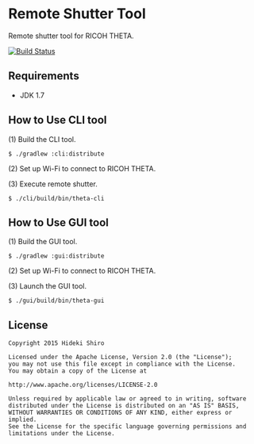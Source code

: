 # Remote Shutter Tool

Remote shutter tool for RICOH THETA.

[![Build Status](https://travis-ci.org/shrhdk/theta.svg?branch=master)](https://travis-ci.org/shrhdk/theta)

## Requirements

- JDK 1.7

## How to Use CLI tool

(1) Build the CLI tool.

```
$ ./gradlew :cli:distribute
```

(2) Set up Wi-Fi to connect to RICOH THETA.

(3) Execute remote shutter.

```
$ ./cli/build/bin/theta-cli
```

## How to Use GUI tool

(1) Build the GUI tool.

```
$ ./gradlew :gui:distribute
```

(2) Set up Wi-Fi to connect to RICOH THETA.

(3) Launch the GUI tool.

```
$ ./gui/build/bin/theta-gui
```

## License

```
Copyright 2015 Hideki Shiro

Licensed under the Apache License, Version 2.0 (the "License");
you may not use this file except in compliance with the License.
You may obtain a copy of the License at

http://www.apache.org/licenses/LICENSE-2.0

Unless required by applicable law or agreed to in writing, software
distributed under the License is distributed on an "AS IS" BASIS,
WITHOUT WARRANTIES OR CONDITIONS OF ANY KIND, either express or implied.
See the License for the specific language governing permissions and
limitations under the License.
```
